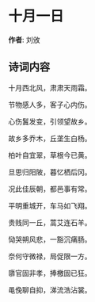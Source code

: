 # 十月一日

**作者**: 刘攽

## 诗词内容

十月西北风，肃肃天雨霜。

节物感人多，客子心内伤。

心伤鬒发变，引领望故乡。

故乡多乔木，丘垄生白杨。

柏叶自宜翠，草根今已黄。

旦思归阳陂，暮忆栖后冈。

况此佳辰朝，都邑事有常。

平明重城开，车马如飞翔。

贵贱同一丘，蒿艾连石羊。

恸哭朔风悲，一豁沉痛肠。

奈何守微禄，局促限一方。

隳官固非孝，捧檄固已狂。

黾俛聊自抑，涕流浩沾裳。

